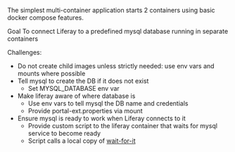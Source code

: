 The simplest multi-container application starts 2 containers using basic docker compose features.

Goal
To connect Liferay to a predefined mysql database running in separate containers

Challenges:
* Do not create child images unless strictly needed: use env vars and mounts where possible
* Tell mysql to create the DB if it does not exist
    * Set MYSQL_DATABASE env var
* Make liferay aware of where database is
    * Use env vars to tell mysql the DB name and credentials
    * Provide portal-ext.properties via mount
* Ensure mysql is ready to work when Liferay connects to it
    * Provide custom script to the liferay container that waits for mysql service to become ready
    * Script calls a local copy of [wait-for-it](https://github.com/vishnubob/wait-for-it)